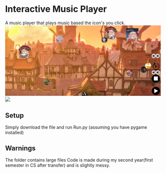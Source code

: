 # Interactive Music Player

A music player that plays music based the icon's you click.
![](preview.png)
![](https://media.tenor.com/BntqMIZRFZ8AAAAC/bocchi-bocchi-the-rock.gif)
## Setup
Simply download the file and run Run.py (assuming you have pygame installed)

## Warnings
The folder contains large files
Code is made during my second year(first semester in CS after transfer) and is slightly messy.
